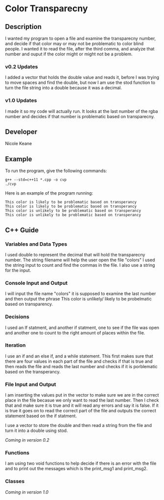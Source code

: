 # Color Transparecny

## Description

 I wanted my program to open a file and examine the transparecny number, and decide if that color may or may not be problematic to color blind people. I wanted it to read the file, after the third comma, and analyze that number and ouput if the color might or might not be a problem.

### v0.2 Updates
I added a vector that holds the double value and reads it, before I was trying to move spaces and find the double, but now I am use the stod function to turn the file string into a double because it was a decimal.



### v1.0 Updates

I made it so my code will actually run. It looks at the last number of the rgba number and decides if that number is problematic based on transparecny.


## Developer

Nicole Keane

## Example

To run the program, give the following commands:

```
g++ --std=c++11 *.cpp -o cvp
./cvp
```

Here is an example of the program running:

```
This color is likely to be problematic based on transperancy
This color is likely to be problematic based on transperancy
This color is unlikely to be problematic based on transperancy
This color is unlikely to be problematic based on transperancy
```

## C++ Guide

### Variables and Data Types

I used double to represent the decimal that will hold the transparecny number. The string filename will help the user open the file "colors" I used the string input to count and find the commas in the file. I also use a string for the input.

### Console Input and Output

I will input the file name "colors" it is supposed to examine the last number and then output the phrase This color is unlikely/ likely to be probelmatic based on transparency.

### Decisions

I used an If statment, and another if statment, one to see if the file was open and another one to count to the right amount of places within the file.

### Iteration

I use an if and an else if, and a while statement. This first makes sure that there are four values in each part of the file and checks if that is true and then reads the file and reads the last number and checks if it is porblematic based on the transperancy.

### File Input and Output
I am inserting the values put in the vector to make sure we are in the correct place in the file becasue we only want to read the last number. Then I check that and make sure it is true and it will read any errors and say it is false. If it is true it goes on to read the correct part of the file and outputs the correct statement based on the if statment.


I use a vector to store the double and then read a string from the file and turn it into a double using stod.

*Coming in version 0.2*

### Functions

I am using two void functions to help decide if there is an error with the file and to print out the messages which is the print_msg1 and print_msg2.

### Classes

*Coming in version 1.0*
